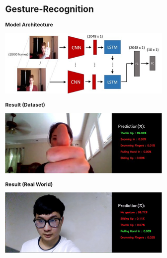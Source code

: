 # Gesture-Recognition

### Model Architecture
![image](imgs/model_architecture.jpg)  <br>


### Result (Dataset)
![image](imgs/result1.jpg) 

### Result (Real World)
![image](imgs/result2.gif) 

